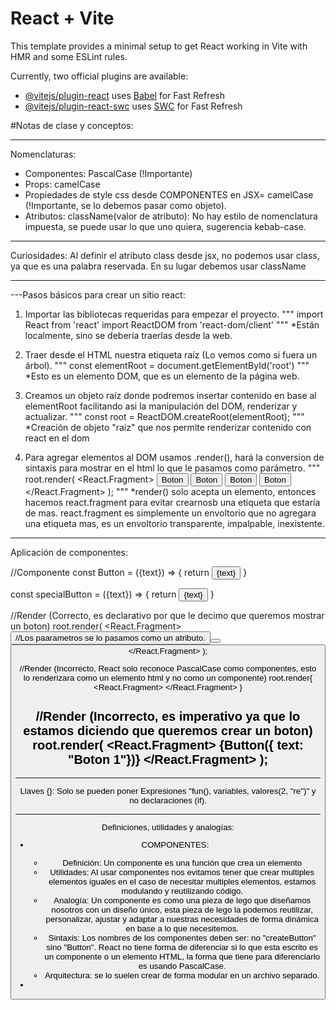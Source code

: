 # React + Vite

This template provides a minimal setup to get React working in Vite with HMR and some ESLint rules.

Currently, two official plugins are available:

- [@vitejs/plugin-react](https://github.com/vitejs/vite-plugin-react/blob/main/packages/plugin-react/README.md) uses [Babel](https://babeljs.io/) for Fast Refresh
- [@vitejs/plugin-react-swc](https://github.com/vitejs/vite-plugin-react-swc) uses [SWC](https://swc.rs/) for Fast Refresh


#Notas de clase y conceptos:


---------------------------------------------------------------------------------
Nomenclaturas:
- Componentes: PascalCase (!Importante)
- Props: camelCase
- Propiedades de style css desde COMPONENTES  en JSX= camelCase (!Importante, se lo debemos pasar como objeto).
- Atributos:
    className(valor de atributo): No hay estilo de nomenclatura impuesta, se puede usar lo que uno quiera, sugerencia kebab-case.

---------------------------------------------------------------------------------
Curiosidades:
Al definir el atributo class desde jsx, no podemos usar class, ya que es una palabra reservada. En su lugar debemos usar className

---------------------------------------------------------------------------------
---Pasos básicos para crear un sitio react:

1) Importar las bibliotecas requeridas para empezar el proyecto.
"""
import React from 'react'
import ReactDOM from 'react-dom/client'
"""
*Están localmente, sino se debería traerlas desde la web.

2) Traer desde el HTML nuestra etiqueta raíz (Lo vemos como si fuera un árbol).
"""
const elementRoot = document.getElementById('root')
"""
*Esto es un elemento DOM, que es un elemento de la página web.

3) Creamos un objeto raíz donde podremos insertar contenido en base al elementRoot facilitando asi la manipulación del DOM, renderizar y actualizar.
"""
const root = ReactDOM.createRoot(elementRoot);
"""
*Creación de objeto "raiz" que nos permite renderizar contenido con react en el dom

4) Para agregar elementos al DOM usamos .render(), hará la conversion de sintaxis para mostrar en el html lo que le pasamos como parámetro.
"""
root.render(
<React.Fragment> 
  <button>Boton</button>
  <button>Boton</button>
  <button>Boton</button>
  <button>Boton</button>
</React.Fragment>
);
"""
*render() solo acepta un elemento, entonces hacemos react.fragment para evitar crearnosb una etiqueta que estaría de mas. react.fragment es simplemente un envoltorio que no agregara una etiqueta mas, es un envoltorio transparente, impalpable, inexistente.

---------------------------------------------------------------------------------
Aplicación de componentes:

//Componente
const Button = ({text}) => {
    return <button>{text}</button>
}

const specialButton = ({text}) => {
    return <button>{text}</button>
}

//Render (Correcto, es declarativo por que le decimo que queremos mostrar un boton)
root.render(
    <React.Fragment> 
        <Button text="Boton 1"/> //Los paarametros se lo pasamos como un atributo.
        <Button text="Boton 1"/>
        <Button text="Boton 1"/>
    </React.Fragment>
);

//Render (Incorrecto, React solo reconoce PascalCase como componentes, esto lo renderizara como un elemento html y no como un componente)
root.render{
    <React.Fragment>
        <specialButton text="Boton 1"/>
        <specialButton text="Boton 1"/>
        <specialButton text="Boton 1"/>
    </React.Fragment>
}

//Render (Incorrecto, es imperativo ya que lo estamos diciendo que queremos crear un boton)
root.render(
    <React.Fragment> 
        {Button({ text: "Boton 1"})}
    </React.Fragment>
);
---------------------------------------------------------------------------------



---------------------------------------------------------------------------------
Llaves {}:
Solo se pueden poner Expresiones "fun(), variables, valores(2, "re")" y no declaraciones (if).


---------------------------------------------------------------------------------
Definiciones, utilidades y analogías:

- COMPONENTES:
    - Definición: Un componente es una función que crea un elemento 
    - Utilidades: Al usar componentes nos evitamos tener que crear multiples elementos iguales en el caso de necesitar multiples elementos, estamos modulando y reutilizando código.
    - Analogía: Un componente es como una pieza de lego que diseñamos nosotros con un diseño único, esta pieza de lego la podemos reutilizar, personalizar, ajustar y adaptar a nuestras necesidades de forma dinámica en base a lo que necesitemos.
    - Sintaxis: Los nombres de los componentes deben ser: no "createButton" sino "Button".
    React no tiene forma de diferenciar si lo que esta escrito es un componente o un elemento HTML, la forma que tiene para diferenciarlo es usando PascalCase.
    - Arquitectura: se lo suelen crear de forma modular en un archivo separado.

- 